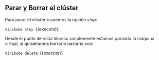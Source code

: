 ## Parar y Borrar el clúster

Para parar el clúster usaremos la opción *stop*:

 `minikube stop `{{execute}}

Desde el punto de vista técnico simplemente estamos parando la máquina virtual, si quisiéramos borrarlo bastaría con:

`minikube delete `{{execute}}